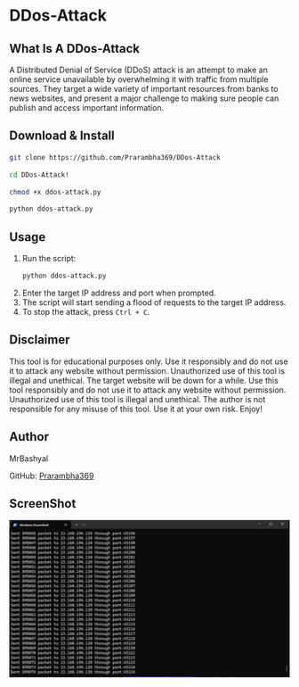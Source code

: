# DDos-Attack

## What Is A DDos-Attack

A Distributed Denial of Service (DDoS) attack is an attempt to make an online service unavailable by overwhelming it with traffic from multiple sources. They target a wide variety of important resources from banks to news websites, and present a major challenge to making sure people can publish and access important information.

## Download & Install

```sh
git clone https://github.com/Prarambha369/DDos-Attack
```
```sh
cd DDos-Attack!
```
```sh
chmod +x ddos-attack.py
```
```sh   
python ddos-attack.py
```
## Usage

1. Run the script:
    ```sh
    python ddos-attack.py
    ```
2. Enter the target IP address and port when prompted.
3. The script will start sending a flood of requests to the target IP address.
4. To stop the attack, press `Ctrl + C`.

## Disclaimer
This tool is for educational purposes only. Use it responsibly and do not use it to attack any website without permission. Unauthorized use of this tool is illegal and unethical. The target website will be down for a while. Use this tool responsibly and do not use it to attack any website without permission. Unauthorized use of this tool is illegal and unethical. The author is not responsible for any misuse of this tool. Use it at your own risk. Enjoy!

## Author

MrBashyal

GitHub: [Prarambha369](https://github.com/Prarambha369)

## ScreenShot

![Screenshot](img.png)